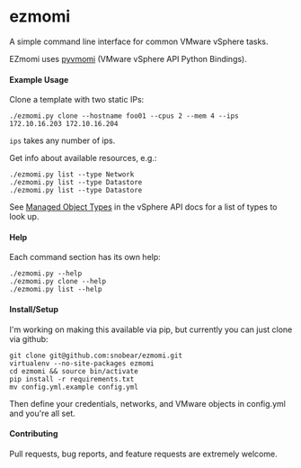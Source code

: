 ezmomi
======

A simple command line interface for common VMware vSphere tasks.

EZmomi uses [pyvmomi](https://github.com/vmware/pyvmomi) (VMware vSphere API Python Bindings).


#### Example Usage


Clone a template with two static IPs:

```
./ezmomi.py clone --hostname foo01 --cpus 2 --mem 4 --ips 172.10.16.203 172.10.16.204
```

`ips` takes any number of ips.

Get info about available resources, e.g.:

```
./ezmomi.py list --type Network
./ezmomi.py list --type Datastore
./ezmomi.py list --type Datastore
```

See [Managed Object Types](http://pubs.vmware.com/vsphere-50/index.jsp#com.vmware.wssdk.apiref.doc_50/mo-types-landing.html) in the vSphere API docs for a list of types to look up.

#### Help

Each command section has its own help:

```
./ezmomi.py --help
./ezmomi.py clone --help
./ezmomi.py list --help
```

#### Install/Setup

I'm working on making this available via pip, but currently you can just clone via github:

```
git clone git@github.com:snobear/ezmomi.git
virtualenv --no-site-packages ezmomi
cd ezmomi && source bin/activate
pip install -r requirements.txt
mv config.yml.example config.yml
```

Then define your credentials, networks, and VMware objects in config.yml and you're all set.

#### Contributing
Pull requests, bug reports, and feature requests are extremely welcome.
